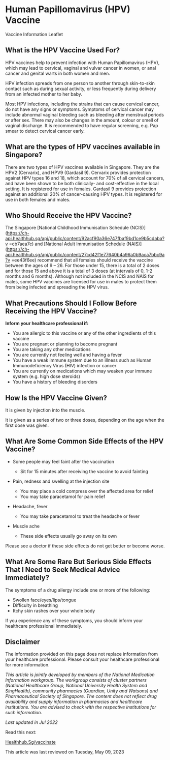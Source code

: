 # Human Papillomavirus (HPV) Vaccine

Vaccine Information Leaflet

What is the HPV Vaccine Used For?
---------------------------------

HPV vaccines help to prevent infection with Human Papillomavirus (HPV), which may lead to cervical, vaginal and vulvar cancer in women, or anal cancer and genital warts in both women and men.

HPV infection spreads from one person to another through skin-to-skin contact such as during sexual activity, or less frequently during delivery from an infected mother to her baby.

Most HPV infections, including the strains that can cause cervical cancer, do not have any signs or symptoms. Symptoms of cervical cancer may include abnormal vaginal bleeding such as bleeding after menstrual periods or after sex. There may also be changes in the amount, colour or smell of vaginal discharge. It is recommended to have regular screening, e.g. Pap smear to detect cervical cancer early.

What are the types of HPV vaccines available in Singapore?
----------------------------------------------------------

There are two types of HPV vaccines available in Singapore. They are the HPV2 (Cervarix), and HPV9 (Gardasil 9). Cervarix provides protection against HPV types 16 and 18, which account for 70% of all cervical cancers, and have been shown to be both clinically- and cost-effective in the local setting. It is registered for use in females. Gardasil 9 provides protection against an additional 20% of cancer-causing HPV types. It is registered for use in both females and males.

Who Should Receive the HPV Vaccine?
-----------------------------------

The Singapore [National Childhood Immunisation Schedule (NCIS)](https://ch-api.healthhub.sg/api/public/content/92acf90a36e747fbaf9bd1ce9b5cdaba?v =cb7aea7c) and [National Adult Immunisation Schedule (NAIS)](https://ch-api.healthhub.sg/api/public/content/27cd42f1e77640b4a96a0b9aca7bbc9a?v =ee43f6ee) recommend that all females should receive the vaccine between the ages of 9 – 26. For those under 15, there is a total of 2 doses and for those 15 and above it is a total of 3 doses (at intervals of 0, 1-2 months and 6 months). Although not included in the NCIS and NAIS for males, some HPV vaccines are licensed for use in males to protect them from being infected and spreading the HPV virus.

What Precautions Should I Follow Before Receiving the HPV Vaccine?
------------------------------------------------------------------

**Inform your healthcare professional if:**

* You are allergic to this vaccine or any of the other ingredients of this vaccine
* You are pregnant or planning to become pregnant
* You are taking any other medications
* You are currently not feeling well and having a fever
* You have a weak immune system due to an illness such as Human Immunodeficiency Virus (HIV) infection or cancer
* You are currently on medications which may weaken your immune system (e.g. high dose steroids)
* You have a history of bleeding disorders

How Is the HPV Vaccine Given?
-----------------------------

It is given by injection into the muscle.

It is given as a series of two or three doses, depending on the age when the first dose was given.

What Are Some Common Side Effects of the HPV Vaccine?
-----------------------------------------------------

* Some people may feel faint after the vaccination

  + Sit for 15 minutes after receiving the vaccine to avoid fainting

* Pain, redness and swelling at the injection site

  + You may place a cold compress over the affected area for relief
  + You may take paracetamol for pain relief

* Headache, fever

  + You may take paracetamol to treat the headache or fever

* Muscle ache

  + These side effects usually go away on its own

Please see a doctor if these side effects do not get better or become worse.

What Are Some Rare But Serious Side Effects That I Need to Seek Medical Advice Immediately?
-------------------------------------------------------------------------------------------

The symptoms of a drug allergy include one or more of the following:

* Swollen face/eyes/lips/tongue
* Difficulty in breathing
* Itchy skin rashes over your whole body

If you experience any of these symptoms, you should inform your healthcare professional immediately.

Disclaimer
----------

The information provided on this page does not replace information from your healthcare professional. Please consult your healthcare professional for more information.

*This article is jointly developed by members of the National Medication Information workgroup. The workgroup consists of cluster partners (National Healthcare Group, National University Health System and SingHealth), community pharmacies (Guardian, Unity and Watsons) and Pharmaceutical Society of Singapore. The content does not reflect drug availability and supply information in pharmacies and healthcare institutions. You are advised to check with the respective institutions for such information.*

*Last updated in Jul 2022*

Read this next:

[Healthhub.Sg/vaccinate](https://www.healthhub.sg/programmes/vaccinate)

This article was last reviewed on
Tuesday, May 09, 2023